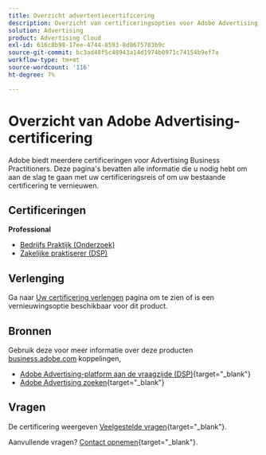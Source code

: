 ```yaml
---
title: Overzicht advertentiecertificering
description: Overzicht van certificeringsopties voor Adobe Advertising
solution: Advertising
product: Advertising Cloud
exl-id: 616c8b98-17ee-4744-8593-8d8675703b9c
source-git-commit: bc3ad48f5c48943a14d1974b0971c74154b9ef7a
workflow-type: tm+mt
source-wordcount: '116'
ht-degree: 7%

---
```


# Overzicht van Adobe Advertising-certificering

Adobe biedt meerdere certificeringen voor Advertising Business Practitioners.  Deze pagina&#39;s bevatten alle informatie die u nodig hebt om aan de slag te gaan met uw certificeringsreis of om uw bestaande certificering te vernieuwen.

## Certificeringen

**Professional**

* [Bedrijfs Praktijk (Onderzoek)](/help/certifications/aac/aac-search-p-business.md) <!--AD0-E501-->
* [Zakelijke praktiserer (DSP)](/help/certifications/aac/aac-dsp-p-business.md) <!--AD0-E502-->

## Verlenging

Ga naar [Uw certificering verlengen](/help/certifications/renew.md) pagina om te zien of is een vernieuwingsoptie beschikbaar voor dit product.

## Bronnen

Gebruik deze voor meer informatie over deze producten [business.adobe.com](https://business.adobe.com/) koppelingen,

* [Adobe Advertising-platform aan de vraagzijde (DSP)](https://business.adobe.com/products/advertising/demand-side-platform.html){target="_blank"}
* [Adobe Advertising zoeken](https://business.adobe.com/products/advertising/search-marketing-management.html){target="_blank"}

## Vragen

De certificering weergeven [Veelgestelde vragen](https://experienceleague.adobe.com/docs/certification/certification/faq.html){target="_blank"}.

Aanvullende vragen? [Contact opnemen](mailto:certif@adobe.com){target="_blank"}.
